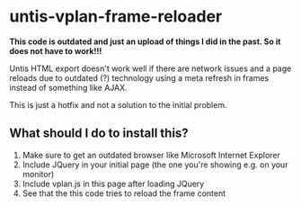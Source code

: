 # untis-vplan-frame-reloader

**This code is outdated and just an upload of things I did in the past. So it does not have to work!!!**

Untis HTML export doesn't work well if there are network issues and a page reloads due to outdated (?) technology using a meta refresh in frames instead of something like AJAX.

This is just a hotfix and not a solution to the initial problem. 

## What should I do to install this?

1. Make sure to get an outdated browser like Microsoft Internet Explorer
2. Include JQuery in your initial page (the one you're showing e.g. on your monitor)
3. Include vplan.js in this page after loading JQuery
4. See that the this code tries to reload the frame content

